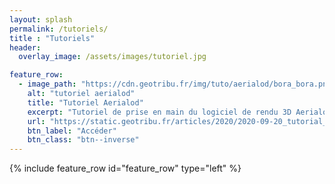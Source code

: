 ```yaml
---
layout: splash
permalink: /tutoriels/
title : "Tutoriels"  
header:
  overlay_image: /assets/images/tutoriel.jpg

feature_row:
  - image_path: "https://cdn.geotribu.fr/img/tuto/aerialod/bora_bora.png"
    alt: "tutoriel aerialod"
    title: "Tutoriel Aerialod"
    excerpt: "Tutoriel de prise en main du logiciel de rendu 3D Aerialod - Publié à l'origine sur le site de [Geotribu](https://static.geotribu.fr)"
    url: "https://static.geotribu.fr/articles/2020/2020-09-20_tutorial_aerialod/"
    btn_label: "Accéder"
    btn_class: "btn--inverse"
---
```


{% include feature_row id="feature_row" type="left" %}
